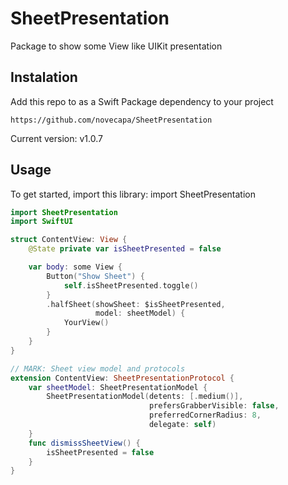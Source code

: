 # SheetPresentation

Package to show some View like UIKit presentation

## Instalation

Add this repo to as a Swift Package dependency to your project

``` https://github.com/novecapa/SheetPresentation ```

Current version: v1.0.7

## Usage

To get started, import this library: import SheetPresentation

```swift
import SheetPresentation
import SwiftUI

struct ContentView: View {
    @State private var isSheetPresented = false

    var body: some View {
        Button("Show Sheet") {
            self.isSheetPresented.toggle()
        }
        .halfSheet(showSheet: $isSheetPresented,
                   model: sheetModel) {
            YourView()
        }
    }
}

// MARK: Sheet view model and protocols
extension ContentView: SheetPresentationProtocol {
    var sheetModel: SheetPresentationModel {
        SheetPresentationModel(detents: [.medium()],
                               prefersGrabberVisible: false,
                               preferredCornerRadius: 8,
                               delegate: self)
    }
    func dismissSheetView() {
        isSheetPresented = false
    }
}
```
